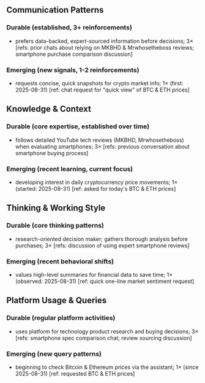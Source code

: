 ## Communication Patterns
### Durable (established, 3+ reinforcements)
- prefers data-backed, expert-sourced information before decisions; 3× [refs: prior chats about relying on MKBHD & Mrwhosetheboss reviews; smartphone purchase comparison discussion]

### Emerging (new signals, 1-2 reinforcements)
- requests concise, quick snapshots for crypto market info; 1× (first: 2025-08-31) [ref: chat request for "quick view" of BTC & ETH prices]

## Knowledge & Context
### Durable (core expertise, established over time)
- follows detailed YouTube tech reviews (MKBHD, Mrwhosetheboss) when evaluating smartphones; 3× [refs: previous conversation about smartphone buying process]

### Emerging (recent learning, current focus)
- developing interest in daily cryptocurrency price movements; 1× (started: 2025-08-31) [ref: asked for today's BTC & ETH prices]

## Thinking & Working Style
### Durable (core thinking patterns)
- research-oriented decision maker; gathers thorough analysis before purchases; 3× [refs: discussion of using expert smartphone reviews]

### Emerging (recent behavioral shifts)
- values high-level summaries for financial data to save time; 1× (observed: 2025-08-31) [ref: quick one-line market sentiment request]

## Platform Usage & Queries
### Durable (regular platform activities)
- uses platform for technology product research and buying decisions; 3× [refs: smartphone spec comparison chat; review sourcing discussion]

### Emerging (new query patterns)
- beginning to check Bitcoin & Ethereum prices via the assistant; 1× (since 2025-08-31) [ref: requested BTC & ETH prices]